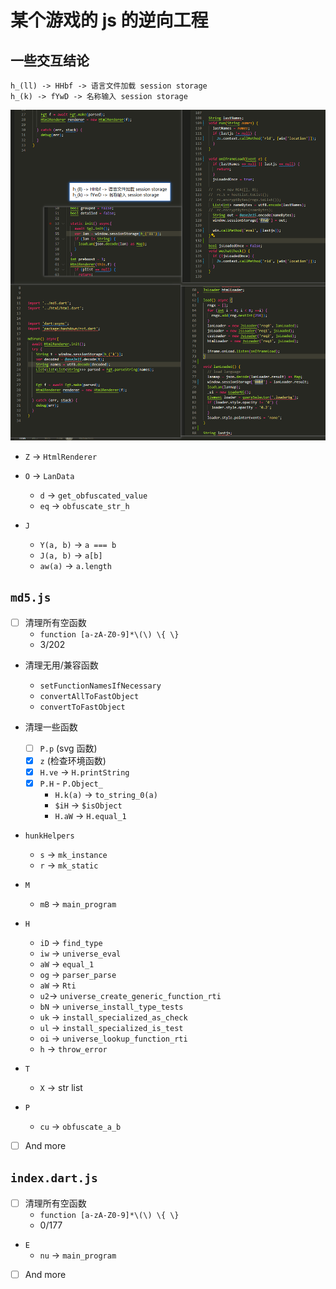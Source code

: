 # 某个游戏的 js 的逆向工程

## 一些交互结论

```text
h_(ll) -> HHbf -> 语言文件加载 session storage
h_(k) -> fYwD -> 名称输入 session storage
```

![h_](image.png)

- `Z` -> `HtmlRenderer`
- `O` -> `LanData`
  - `d` -> `get_obfuscated_value`
  - `eq` -> `obfuscate_str_h`

- `J`
  - `Y(a, b)` -> `a === b`
  - `J(a, b)` -> `a[b]`
  - `aw(a)` -> `a.length`

## `md5.js`

- [ ] 清理所有空函数
  - `function [a-zA-Z0-9]*\(\) \{ \}`
  - 3/202
  
- 清理无用/兼容函数
  - `setFunctionNamesIfNecessary`
  - `convertAllToFastObject`
  - `convertToFastObject`

- 清理一些函数
  - [ ] `P.p` (svg 函数)
  - [x] `z` (检查环境函数)
  - [x] `H.ve` -> `H.printString`
  - [x] `P.H` - `P.Object_`
    - `H.k(a)` -> `to_string_0(a)`
    - `$iH` -> `$isObject`
    - `H.aW` -> `H.equal_1`

- `hunkHelpers`
  - `s` -> `mk_instance`
  - `r` -> `mk_static`

- `M`
  - `mB` -> `main_program`

- `H`
  - `iD` -> `find_type`
  - `iw` -> `universe_eval`
  - `aW` -> `equal_1`
  - `og` -> `parser_parse`
  - `aW` -> `Rti`
  - `u2`-> `universe_create_generic_function_rti`
  - `bN` -> `universe_install_type_tests`
  - `uk` -> `install_specialized_as_check`
  - `ul` -> `install_specialized_is_test`
  - `oi` -> `universe_lookup_function_rti`
  - `h` -> `throw_error`

- `T`
  - `X` -> str list

- `P`
  - `cu` -> `obfuscate_a_b`

- [ ] And more

## `index.dart.js`

- [ ] 清理所有空函数
  - `function [a-zA-Z0-9]*\(\) \{ \}`
  - 0/177

- `E`
  - `nu` -> `main_program`

- [ ] And more
